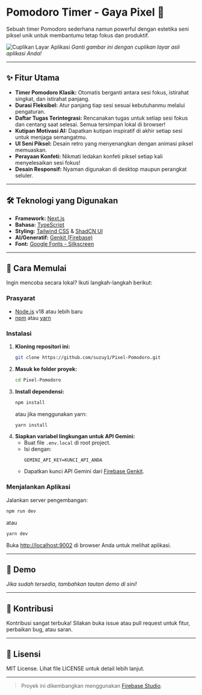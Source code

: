 # Pomodoro Timer - Gaya Pixel 🍅

Sebuah timer Pomodoro sederhana namun powerful dengan estetika seni piksel unik untuk membantumu tetap fokus dan produktif.

![Cuplikan Layar Aplikasi](https://picsum.photos/800/600?data-ai-hint=app%20screenshot)
*Ganti gambar ini dengan cuplikan layar asli aplikasi Anda!*

---

## ✨ Fitur Utama

- **Timer Pomodoro Klasik:** Otomatis berganti antara sesi fokus, istirahat singkat, dan istirahat panjang.
- **Durasi Fleksibel:** Atur panjang tiap sesi sesuai kebutuhanmu melalui pengaturan.
- **Daftar Tugas Terintegrasi:** Rencanakan tugas untuk setiap sesi fokus dan centang saat selesai. Semua tersimpan lokal di browser!
- **Kutipan Motivasi AI:** Dapatkan kutipan inspiratif di akhir setiap sesi untuk menjaga semangatmu.
- **UI Seni Piksel:** Desain retro yang menyenangkan dengan animasi piksel memuaskan.
- **Perayaan Konfeti:** Nikmati ledakan konfeti piksel setiap kali menyelesaikan sesi fokus!
- **Desain Responsif:** Nyaman digunakan di desktop maupun perangkat seluler.

---

## 🛠️ Teknologi yang Digunakan

- **Framework:** [Next.js](https://nextjs.org/)
- **Bahasa:** [TypeScript](https://www.typescriptlang.org/)
- **Styling:** [Tailwind CSS](https://tailwindcss.com/) & [ShadCN UI](https://ui.shadcn.com/)
- **AI/Generatif:** [Genkit (Firebase)](https://firebase.google.com/docs/genkit)
- **Font:** [Google Fonts - Silkscreen](https://fonts.google.com/specimen/Silkscreen)

---

## 🚀 Cara Memulai

Ingin mencoba secara lokal? Ikuti langkah-langkah berikut:

### Prasyarat

- [Node.js](https://nodejs.org/en) v18 atau lebih baru
- [npm](https://www.npmjs.com/) atau [yarn](https://yarnpkg.com/)

### Instalasi

1. **Kloning repositori ini:**
    ```sh
    git clone https://github.com/suzuy1/Pixel-Pomodoro.git
    ```
2. **Masuk ke folder proyek:**
    ```sh
    cd Pixel-Pomodoro
    ```
3. **Install dependensi:**
    ```sh
    npm install
    ```
    atau jika menggunakan yarn:
    ```sh
    yarn install
    ```
4. **Siapkan variabel lingkungan untuk API Gemini:**
    - Buat file `.env.local` di root project.
    - Isi dengan:
      ```
      GEMINI_API_KEY=KUNCI_API_ANDA
      ```
    - Dapatkan kunci API Gemini dari [Firebase Genkit](https://firebase.google.com/docs/genkit).

### Menjalankan Aplikasi

Jalankan server pengembangan:

```sh
npm run dev
```
atau
```sh
yarn dev
```

Buka [http://localhost:9002](http://localhost:9002) di browser Anda untuk melihat aplikasi.

---

## 📸 Demo

*Jika sudah tersedia, tambahkan tautan demo di sini!*

---

## 🤝 Kontribusi

Kontribusi sangat terbuka! Silakan buka issue atau pull request untuk fitur, perbaikan bug, atau saran.

---

## 📄 Lisensi

MIT License. Lihat file LICENSE untuk detail lebih lanjut.

---

> Proyek ini dikembangkan menggunakan [Firebase Studio](https://firebase.google.com/products/extensions/firebase-studio).
